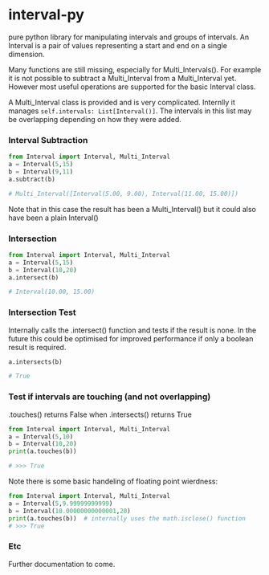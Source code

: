 # interval-py
pure python library for manipulating intervals and groups of intervals. An Interval is a pair of values representing a start and end on a single dimension.

Many functions are still missing, especially for Multi_Intervals(). For example it is not possible to subtract a Multi_Interval from a Multi_Interval yet.
However most useful operations are supported for the basic Interval class.

A Multi_Interval class is provided and is very complicated. Internlly it manages `self.intervals: List[Interval()]`. The intervals in this list may be overlapping depending on how they were added.

### Interval Subtraction
```python
from Interval import Interval, Multi_Interval
a = Interval(5,15)
b = Interval(9,11)
a.subtract(b)

# Multi_Interval([Interval(5.00, 9.00), Interval(11.00, 15.00)])
```
Note that in this case the result has been a Multi_Interval() but it could also have been a plain Interval()
### Intersection
```python
from Interval import Interval, Multi_Interval
a = Interval(5,15)
b = Interval(10,20)
a.intersect(b)

# Interval(10.00, 15.00)
```

### Intersection Test
Internally calls the .intersect() function and tests if the result is none.
In the future this could be optimised for improved performance if only a boolean result is required.
```python
a.intersects(b)

# True
```

### Test if intervals are touching (and not overlapping)
.touches() returns False when .intersects() returns True
```python
from Interval import Interval, Multi_Interval
a = Interval(5,10)
b = Interval(10,20)
print(a.touches(b))

# >>> True
```
Note there is some basic handeling of floating point wierdness:
```python
from Interval import Interval, Multi_Interval
a = Interval(5,9.99999999999)
b = Interval(10.00000000000001,20)
print(a.touches(b))  # internally uses the math.isclose() function
# >>> True
```

### Etc
Further documentation to come.